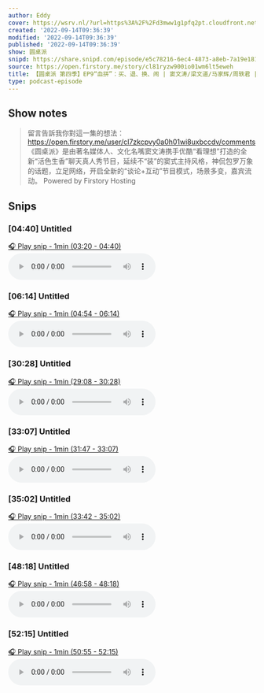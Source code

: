 ```yaml
---
author: Eddy
cover: https://wsrv.nl/?url=https%3A%2F%2Fd3mww1g1pfq2pt.cloudfront.net%2FAvatar%2Fcl7zkcpvy0a0h01wi8uxbccdv%2F1666234585141.jpg&w=200&h=200
created: '2022-09-14T09:36:39'
modified: '2022-09-14T09:36:39'
published: '2022-09-14T09:36:39'
show: 圆桌派
snipd: https://share.snipd.com/episode/e5c78216-6ec4-4873-a8eb-7a19e181dc58
source: https://open.firstory.me/story/cl81ryzw900io01wm6lt5eweh
title: 【圆桌派 第四季】EP9“血拼”：买、退、换、闹 | 窦文涛/梁文道/马家辉/周轶君 | 优酷纪实 YOUKU DOCUMENTARY
type: podcast-episode
---
```



## Show notes
> 留言告訴我你對這一集的想法：  https://open.firstory.me/user/cl7zkcpvy0a0h01wi8uxbccdv/comments   《圆桌派》是由著名媒体人、文化名嘴窦文涛携手优酷“看理想”打造的全新“活色生香”聊天真人秀节目，延续不“装”的窦式主持风格，神侃包罗万象的话题，立足网络，开启全新的“谈论+互动”节目模式，场景多变，嘉宾流动。
> Powered by  Firstory Hosting

## Snips
### [04:40] Untitled
[🎧 Play snip - 1min️ (03:20 - 04:40)](https://share.snipd.com/snip/d26d76c8-5a6a-40c3-80bd-a8ac7ad37853)
<audio controls> <source src="https://backend.endpoints.firstory-709db.cloud.goog/play.mp3?url=https%3A%2F%2Fd3mww1g1pfq2pt.cloudfront.net%2FRecord%2Fcl7zkcpvy0a0h01wi8uxbccdv%2Fcl81ryzw900ip01wm45g7ht71.mp3%3Fv%3D1663170093407#t=03:20,04:40"> </audio>
### [06:14] Untitled
[🎧 Play snip - 1min️ (04:54 - 06:14)](https://share.snipd.com/snip/366374e9-1a12-4f00-933d-1eda8da6793d)
<audio controls> <source src="https://backend.endpoints.firstory-709db.cloud.goog/play.mp3?url=https%3A%2F%2Fd3mww1g1pfq2pt.cloudfront.net%2FRecord%2Fcl7zkcpvy0a0h01wi8uxbccdv%2Fcl81ryzw900ip01wm45g7ht71.mp3%3Fv%3D1663170093407#t=04:54,06:14"> </audio>
### [30:28] Untitled
[🎧 Play snip - 1min️ (29:08 - 30:28)](https://share.snipd.com/snip/68db3020-0033-40c5-857c-65a64b827f61)
<audio controls> <source src="https://backend.endpoints.firstory-709db.cloud.goog/play.mp3?url=https%3A%2F%2Fd3mww1g1pfq2pt.cloudfront.net%2FRecord%2Fcl7zkcpvy0a0h01wi8uxbccdv%2Fcl81ryzw900ip01wm45g7ht71.mp3%3Fv%3D1663170093407#t=29:08,30:28"> </audio>
### [33:07] Untitled
[🎧 Play snip - 1min️ (31:47 - 33:07)](https://share.snipd.com/snip/36fe9729-9162-4a57-84b9-91c798c37319)
<audio controls> <source src="https://backend.endpoints.firstory-709db.cloud.goog/play.mp3?url=https%3A%2F%2Fd3mww1g1pfq2pt.cloudfront.net%2FRecord%2Fcl7zkcpvy0a0h01wi8uxbccdv%2Fcl81ryzw900ip01wm45g7ht71.mp3%3Fv%3D1663170093407#t=31:47,33:07"> </audio>
### [35:02] Untitled
[🎧 Play snip - 1min️ (33:42 - 35:02)](https://share.snipd.com/snip/39c39b04-0977-494c-87e5-c7c06efdffc5)
<audio controls> <source src="https://backend.endpoints.firstory-709db.cloud.goog/play.mp3?url=https%3A%2F%2Fd3mww1g1pfq2pt.cloudfront.net%2FRecord%2Fcl7zkcpvy0a0h01wi8uxbccdv%2Fcl81ryzw900ip01wm45g7ht71.mp3%3Fv%3D1663170093407#t=33:42,35:02"> </audio>
### [48:18] Untitled
[🎧 Play snip - 1min️ (46:58 - 48:18)](https://share.snipd.com/snip/011d10a2-78bc-49a5-9a24-1fabe8afd30c)
<audio controls> <source src="https://backend.endpoints.firstory-709db.cloud.goog/play.mp3?url=https%3A%2F%2Fd3mww1g1pfq2pt.cloudfront.net%2FRecord%2Fcl7zkcpvy0a0h01wi8uxbccdv%2Fcl81ryzw900ip01wm45g7ht71.mp3%3Fv%3D1663170093407#t=46:58,48:18"> </audio>
### [52:15] Untitled
[🎧 Play snip - 1min️ (50:55 - 52:15)](https://share.snipd.com/snip/e58b02f0-5989-4eb7-8da3-34593b0e3f45)
<audio controls> <source src="https://backend.endpoints.firstory-709db.cloud.goog/play.mp3?url=https%3A%2F%2Fd3mww1g1pfq2pt.cloudfront.net%2FRecord%2Fcl7zkcpvy0a0h01wi8uxbccdv%2Fcl81ryzw900ip01wm45g7ht71.mp3%3Fv%3D1663170093407#t=50:55,52:15"> </audio>

